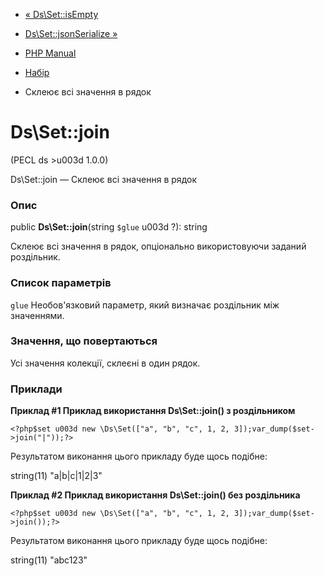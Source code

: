 - [« Ds\Set::isEmpty](ds-set.isempty.md)
- [Ds\Set::jsonSerialize »](ds-set.jsonserialize.md)

- [PHP Manual](index.md)
- [Набір](class.ds-set.md)
- Склеює всі значення в рядок

# Ds\Set::join

(PECL ds \>u003d 1.0.0)

Ds\Set::join — Склеює всі значення в рядок

### Опис

public **Ds\Set::join**(string `$glue` u003d ?): string

Склеює всі значення в рядок, опціонально використовуючи заданий
роздільник.

### Список параметрів

`glue`
Необов'язковий параметр, який визначає роздільник між значеннями.

### Значення, що повертаються

Усі значення колекції, склеєні в один рядок.

### Приклади

**Приклад #1 Приклад використання **Ds\Set::join()** з роздільником**

` <?php$set u003d new \Ds\Set(["a", "b", "c", 1, 2, 3]);var_dump($set->join("|"));?> `

Результатом виконання цього прикладу буде щось подібне:

string(11) "a|b|c|1|2|3"

**Приклад #2 Приклад використання **Ds\Set::join()** без роздільника**

` <?php$set u003d new \Ds\Set(["a", "b", "c", 1, 2, 3]);var_dump($set->join());?> `

Результатом виконання цього прикладу буде щось подібне:

string(11) "abc123"
